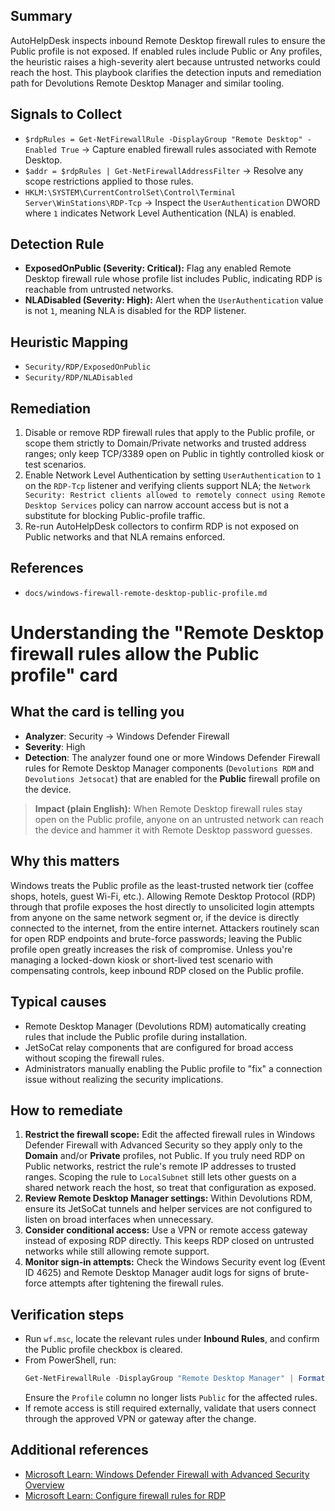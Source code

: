 ## Summary
AutoHelpDesk inspects inbound Remote Desktop firewall rules to ensure the Public profile is not exposed. If enabled rules include Public or Any profiles, the heuristic raises a high-severity alert because untrusted networks could reach the host. This playbook clarifies the detection inputs and remediation path for Devolutions Remote Desktop Manager and similar tooling.

## Signals to Collect
- `$rdpRules = Get-NetFirewallRule -DisplayGroup "Remote Desktop" -Enabled True` → Capture enabled firewall rules associated with Remote Desktop.
- `$addr = $rdpRules | Get-NetFirewallAddressFilter` → Resolve any scope restrictions applied to those rules.
- `HKLM:\SYSTEM\CurrentControlSet\Control\Terminal Server\WinStations\RDP-Tcp` → Inspect the `UserAuthentication` DWORD where `1` indicates Network Level Authentication (NLA) is enabled.

## Detection Rule
- **ExposedOnPublic (Severity: Critical):** Flag any enabled Remote Desktop firewall rule whose profile list includes Public, indicating RDP is reachable from untrusted networks.
- **NLADisabled (Severity: High):** Alert when the `UserAuthentication` value is not `1`, meaning NLA is disabled for the RDP listener.

## Heuristic Mapping
- `Security/RDP/ExposedOnPublic`
- `Security/RDP/NLADisabled`

## Remediation
1. Disable or remove RDP firewall rules that apply to the Public profile, or scope them strictly to Domain/Private networks and trusted address ranges; only keep TCP/3389 open on Public in tightly controlled kiosk or test scenarios.
2. Enable Network Level Authentication by setting `UserAuthentication` to `1` on the `RDP-Tcp` listener and verifying clients support NLA; the `Network Security: Restrict clients allowed to remotely connect using Remote Desktop Services` policy can narrow account access but is not a substitute for blocking Public-profile traffic.
3. Re-run AutoHelpDesk collectors to confirm RDP is not exposed on Public networks and that NLA remains enforced.

## References
- `docs/windows-firewall-remote-desktop-public-profile.md`

# Understanding the "Remote Desktop firewall rules allow the Public profile" card

## What the card is telling you
- **Analyzer**: Security → Windows Defender Firewall
- **Severity**: High
- **Detection**: The analyzer found one or more Windows Defender Firewall rules for Remote Desktop Manager components (`Devolutions RDM` and `Devolutions Jetsocat`) that are enabled for the **Public** firewall profile on the device.

> **Impact (plain English):** When Remote Desktop firewall rules stay open on the Public profile, anyone on an untrusted network can reach the device and hammer it with Remote Desktop password guesses.

## Why this matters
Windows treats the Public profile as the least-trusted network tier (coffee shops, hotels, guest Wi-Fi, etc.). Allowing Remote Desktop Protocol (RDP) through that profile exposes the host directly to unsolicited login attempts from anyone on the same network segment or, if the device is directly connected to the internet, from the entire internet. Attackers routinely scan for open RDP endpoints and brute-force passwords; leaving the Public profile open greatly increases the risk of compromise. Unless you're managing a locked-down kiosk or short-lived test scenario with compensating controls, keep inbound RDP closed on the Public profile.

## Typical causes
- Remote Desktop Manager (Devolutions RDM) automatically creating rules that include the Public profile during installation.
- JetSoCat relay components that are configured for broad access without scoping the firewall rules.
- Administrators manually enabling the Public profile to "fix" a connection issue without realizing the security implications.

## How to remediate
1. **Restrict the firewall scope:** Edit the affected firewall rules in Windows Defender Firewall with Advanced Security so they apply only to the **Domain** and/or **Private** profiles, not Public. If you truly need RDP on Public networks, restrict the rule's remote IP addresses to trusted ranges. Scoping the rule to `LocalSubnet` still lets other guests on a shared network reach the host, so treat that configuration as exposed.
2. **Review Remote Desktop Manager settings:** Within Devolutions RDM, ensure its JetSoCat tunnels and helper services are not configured to listen on broad interfaces when unnecessary.
3. **Consider conditional access:** Use a VPN or remote access gateway instead of exposing RDP directly. This keeps RDP closed on untrusted networks while still allowing remote support.
4. **Monitor sign-in attempts:** Check the Windows Security event log (Event ID 4625) and Remote Desktop Manager audit logs for signs of brute-force attempts after tightening the firewall rules.

## Verification steps
- Run `wf.msc`, locate the relevant rules under **Inbound Rules**, and confirm the Public profile checkbox is cleared.
- From PowerShell, run:
  ```powershell
  Get-NetFirewallRule -DisplayGroup "Remote Desktop Manager" | Format-Table DisplayName, Profile, Enabled
  ```
  Ensure the `Profile` column no longer lists `Public` for the affected rules.
- If remote access is still required externally, validate that users connect through the approved VPN or gateway after the change.

## Additional references
- [Microsoft Learn: Windows Defender Firewall with Advanced Security Overview](https://learn.microsoft.com/windows/security/threat-protection/windows-firewall/windows-firewall-with-advanced-security)
- [Microsoft Learn: Configure firewall rules for RDP](https://learn.microsoft.com/windows/security/threat-protection/windows-firewall/create-an-inbound-port-rule)

